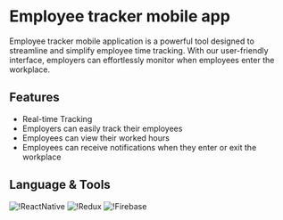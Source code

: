 # Employee tracker mobile app

Employee tracker mobile application is a powerful tool designed to streamline and simplify employee time tracking. With our user-friendly interface, employers can effortlessly monitor when employees enter the workplace.


## Features

- Real-time Tracking
- Employers can easily track their employees 
- Employees can view their worked hours 
- Employees can receive notifications when they enter or exit the workplace




## Language & Tools

![!ReactNative](https://miro.medium.com/v2/resize:fit:1024/1*QY5S4senfFh-mIViSi5A_Q.png)
![!Redux](https://daqxzxzy8xq3u.cloudfront.net/wp-content/uploads/2019/04/21032431/redux-cover-imgage-1024x768.jpg)
![!Firebase](https://upload.wikimedia.org/wikipedia/commons/thumb/3/37/Firebase_Logo.svg/1280px-Firebase_Logo.svg.png)



